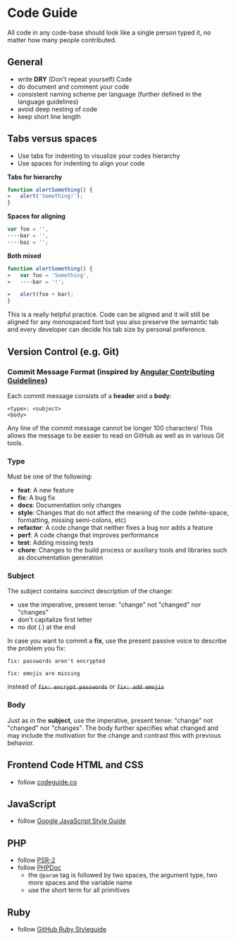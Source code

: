 # Code Guide

All code in any code-base should look like a single person typed it, no matter how many people contributed.

## General

* write **DRY** (Don't repeat yourself) Code
* do document and comment your code
* consistent naming scheme per language (further defined in the language guidelines)
* avoid deep nesting of code
* keep short line length

## Tabs versus spaces

* Use tabs for indenting to visualize your codes hierarchy
* Use spaces for indenting to align your code


**Tabs for hierarchy**
```javascript
function alertSomething() {
»   alert('Something!');
}
```

**Spaces for aligning**

```javascript
var foo = '',
····bar = '',
····baz = '';
```

**Both mixed**

```javascript
function alertSomething() {
»   var foo = 'Something',
»   ····bar = '!';

»   alert(foo + bar);
}
```

This is a really helpful practice. Code can be aligned and it will still be aligned for any monospaced font but you also preserve the semantic tab and every developer can decide his tab size by personal preference.

## Version Control (e.g. Git)

### Commit Message Format (inspired by [Angular Contributing Guidelines](https://github.com/angular/angular.js/blob/master/CONTRIBUTING.md))
Each commit message consists of a **header** and a **body**:

```
<type>: <subject>
<body>
```

Any line of the commit message cannot be longer 100 characters! This allows the message to be easier to read on GitHub as well as in various Git tools.

### Type
Must be one of the following:

* **feat**: A new feature
* **fix**: A bug fix
* **docs**: Documentation only changes
* **style**: Changes that do not affect the meaning of the code (white-space, formatting, missing
  semi-colons, etc)
* **refactor**: A code change that neither fixes a bug nor adds a feature
* **perf**: A code change that improves performance
* **test**: Adding missing tests
* **chore**: Changes to the build process or auxiliary tools and libraries such as documentation
  generation

### Subject
The subject contains succinct description of the change:

* use the imperative, present tense: "change" not "changed" nor "changes"
* don't capitalize first letter
* no dot (.) at the end

In case you want to commit a **fix**, use the present passive voice to describe the problem you fix:

`fix: passwords aren't encrypted`

`fix: emojis are missing`

instead of ~~`fix: encrypt passwords`~~ or ~~`fix: add emojis`~~

### Body
Just as in the **subject**, use the imperative, present tense: "change" not "changed" nor "changes".
The body further specifies what changed and may include the motivation for the change and contrast this with previous behavior.

## Frontend Code HTML and CSS

* follow [codeguide.co](http://codeguide.co)

## JavaScript

* follow [Google JavaScript Style Guide](http://google.github.io/styleguide/javascriptguide.xml)

## PHP

* follow [PSR-2](http://www.php-fig.org/psr/psr-2)
* follow [PHPDoc](https://www.phpdoc.org/docs/latest/references/phpdoc/index.html)
	* the `@param` tag is followed by two spaces, the argument type, two more spaces and the variable name
	* use the short term for all primitives

## Ruby

* follow [GitHub Ruby Styleguide](https://github.com/styleguide/ruby)
